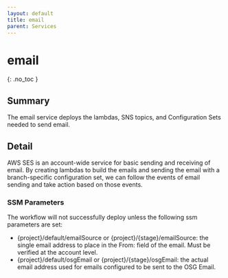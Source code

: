 ```yaml
---
layout: default
title: email
parent: Services
---
```


# email
{: .no_toc }

## Summary
The email service deploys the lambdas, SNS topics, and Configuration Sets needed to send email.

## Detail
AWS SES is an account-wide service for basic sending and receiving of email.  By creating lambdas to build the emails and sending the email with a branch-specific configuration set, we can follow the events of email sending and take action based on those events.

### SSM Parameters
The workflow will not successfully deploy unless the following ssm parameters are set:
- {project}/default/emailSource or {project}/{stage}/emailSource: the single email address to place in the From: field of the email.  Must be verified at the account level.
- {project}/default/osgEmail or {project}/{stage}/osgEmail: the actual email address used for emails configured to be sent to the OSG Email.